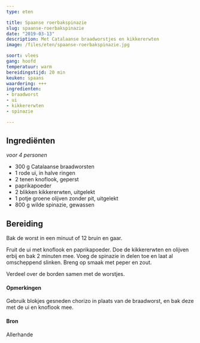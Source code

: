 ```yaml
---
type: eten

title: Spaanse roerbakspinazie
slug: spaanse-roerbakspinazie 
date: "2019-03-13"
description: Met Catalaanse braadworstjes en kikkererwten
image: /files/eten/spaanse-roerbakspinazie.jpg

soort: vlees
gang: hoofd
temperatuur: warm
bereidingstijd: 20 min
keuken: spaans
waardering: +++
ingredienten:
- braadworst
- ui
- kikkererwten
- spinazie

---
```


## Ingrediënten

*voor 4 personen*

* 300 g Catalaanse braadworsten
* 1 rode ui, in halve ringen
* 2 tenen knoflook, geperst
* paprikapoeder
* 2 blikken kikkererwten, uitgelekt
* 1 potje groene olijven zonder pit, uitgelekt
* 800 g wilde spinazie, gewassen

## Bereiding

Bak de worst in een minuut of 12 bruin en gaar.

Fruit de ui met knoflook en paprikapoeder. Doe de kikkererwten en olijven erbij en bak 2 minuten mee. Voeg de spinazie in delen toe en laat al omscheppend slinken. Breng op smaak met peper en zout.

Verdeel over de borden samen met de worstjes.

#### Opmerkingen

Gebruik blokjes gesneden chorizo in plaats van de braadworst, en bak deze met de ui en knoflook mee.

#### Bron

Allerhande
